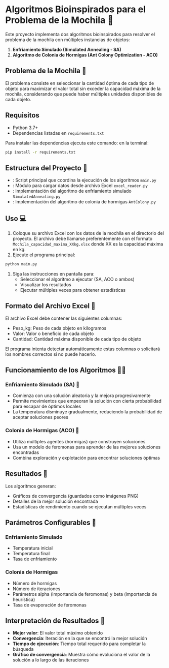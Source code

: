 # Algoritmos Bioinspirados para el Problema de la Mochila 🧬
Este proyecto implementa dos algoritmos bioinspirados para resolver el problema de la mochila con múltiples instancias de objetos:
1. **Enfriamiento Simulado (Simulated Annealing - SA)**
2. **Algoritmo de Colonia de Hormigas (Ant Colony Optimization - ACO)**

## Problema de la Mochila 🎒
El problema consiste en seleccionar la cantidad óptima de cada tipo de objeto para maximizar el valor total sin exceder la capacidad máxima de la mochila, considerando que puede haber múltiples unidades disponibles de cada objeto.
## Requisitos
- Python 3.7+
- Dependencias listadas en `requirements.txt`

Para instalar las dependencias ejecuta este comando: en la terminal:
``` bash
pip install -r requirements.txt
```
## Estructura del Proyecto 📂
- : Script principal que coordina la ejecución de los algoritmos `main.py`
- : Módulo para cargar datos desde archivo Excel `excel_reader.py`
- : Implementación del algoritmo de enfriamiento simulado `SimulatedAnnealing.py`
- : Implementación del algoritmo de colonia de hormigas `AntColony.py`

## Uso 💻
1. Coloque su archivo Excel con los datos de la mochila en el directorio del proyecto. El archivo debe llamarse preferentemente con el formato `Mochila_capacidad_maxima_XXkg.xlsx` donde XX es la capacidad máxima en kg.
2. Ejecute el programa principal:
``` bash
python main.py
```
1. Siga las instrucciones en pantalla para:
    - Seleccionar el algoritmo a ejecutar (SA, ACO o ambos)
    - Visualizar los resultados
    - Ejecutar múltiples veces para obtener estadísticas

## Formato del Archivo Excel 🧾
El archivo Excel debe contener las siguientes columnas:
- Peso_kg: Peso de cada objeto en kilogramos
- Valor: Valor o beneficio de cada objeto
- Cantidad: Cantidad máxima disponible de cada tipo de objeto

El programa intenta detectar automáticamente estas columnas o solicitará los nombres correctos si no puede hacerlo.
## Funcionamiento de los Algoritmos 🧑‍💻
### Enfriamiento Simulado (SA) 🥶
- Comienza con una solución aleatoria y la mejora progresivamente
- Permite movimientos que empeoran la solución con cierta probabilidad para escapar de óptimos locales
- La temperatura disminuye gradualmente, reduciendo la probabilidad de aceptar soluciones peores

### Colonia de Hormigas (ACO) 🐜
- Utiliza múltiples agentes (hormigas) que construyen soluciones
- Usa un modelo de feromonas para aprender de las mejores soluciones encontradas
- Combina exploración y explotación para encontrar soluciones óptimas

## Resultados 📒
Los algoritmos generan:
- Gráficos de convergencia (guardados como imágenes PNG)
- Detalles de la mejor solución encontrada
- Estadísticas de rendimiento cuando se ejecutan múltiples veces

## Parámetros Configurables 🧮
### Enfriamiento Simulado
- Temperatura inicial
- Temperatura final
- Tasa de enfriamiento

### Colonia de Hormigas
- Número de hormigas
- Número de iteraciones
- Parámetros alpha (importancia de feromonas) y beta (importancia de heurística)
- Tasa de evaporación de feromonas


## Interpretación de Resultados 🧠
- **Mejor valor**: El valor total máximo obtenido
- **Convergencia**: Iteración en la que se encontró la mejor solución
- **Tiempo de ejecución**: Tiempo total requerido para completar la búsqueda
- **Gráfico de convergencia**: Muestra cómo evoluciona el valor de la solución a lo largo de las iteraciones

